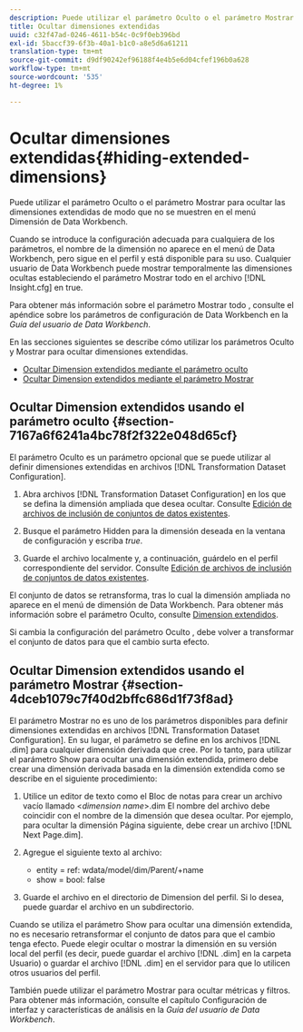 ```yaml
---
description: Puede utilizar el parámetro Oculto o el parámetro Mostrar para ocultar las dimensiones extendidas de modo que no se muestren en el menú Dimensión de Data Workbench.
title: Ocultar dimensiones extendidas
uuid: c32f47ad-0246-4611-b54c-0c9f0eb396bd
exl-id: 5baccf39-6f3b-40a1-b1c0-a8e5d6a61211
translation-type: tm+mt
source-git-commit: d9df90242ef96188f4e4b5e6d04cfef196b0a628
workflow-type: tm+mt
source-wordcount: '535'
ht-degree: 1%

---
```


# Ocultar dimensiones extendidas{#hiding-extended-dimensions}

Puede utilizar el parámetro Oculto o el parámetro Mostrar para ocultar las dimensiones extendidas de modo que no se muestren en el menú Dimensión de Data Workbench.

Cuando se introduce la configuración adecuada para cualquiera de los parámetros, el nombre de la dimensión no aparece en el menú de Data Workbench, pero sigue en el perfil y está disponible para su uso. Cualquier usuario de Data Workbench puede mostrar temporalmente las dimensiones ocultas estableciendo el parámetro Mostrar todo en el archivo [!DNL Insight.cfg] en true.

Para obtener más información sobre el parámetro Mostrar todo , consulte el apéndice sobre los parámetros de configuración de Data Workbench en la *Guía del usuario de Data Workbench*.

En las secciones siguientes se describe cómo utilizar los parámetros Oculto y Mostrar para ocultar dimensiones extendidas.

* [Ocultar Dimension extendidos mediante el parámetro oculto](../../../../home/c-dataset-const-proc/c-dataset-config-tools/c-hide-dataset-comp/c-hide-ex-dim.md#section-7167a6f6241a4bc78f2f322e048d65cf)
* [Ocultar Dimension extendidos mediante el parámetro Mostrar](../../../../home/c-dataset-const-proc/c-dataset-config-tools/c-hide-dataset-comp/c-hide-ex-dim.md#section-4dceb1079c7f40d2bffc686d1f73f8ad)

## Ocultar Dimension extendidos usando el parámetro oculto {#section-7167a6f6241a4bc78f2f322e048d65cf}

El parámetro Oculto es un parámetro opcional que se puede utilizar al definir dimensiones extendidas en archivos [!DNL Transformation Dataset Configuration].

1. Abra archivos [!DNL Transformation Dataset Configuration] en los que se defina la dimensión ampliada que desea ocultar. Consulte [Edición de archivos de inclusión de conjuntos de datos existentes](../../../../home/c-dataset-const-proc/c-dataset-inc-files/c-work-dataset-inc-files/t-edit-ex-dataset-inc-files.md#task-456c04e38ebc425fb35677a6bb6aa077).

1. Busque el parámetro Hidden para la dimensión deseada en la ventana de configuración y escriba *true*.
1. Guarde el archivo localmente y, a continuación, guárdelo en el perfil correspondiente del servidor. Consulte [Edición de archivos de inclusión de conjuntos de datos existentes](../../../../home/c-dataset-const-proc/c-dataset-inc-files/c-work-dataset-inc-files/t-edit-ex-dataset-inc-files.md#task-456c04e38ebc425fb35677a6bb6aa077).

El conjunto de datos se retransforma, tras lo cual la dimensión ampliada no aparece en el menú de dimensión de Data Workbench. Para obtener más información sobre el parámetro Oculto, consulte [Dimension extendidos](../../../../home/c-dataset-const-proc/c-ex-dim/c-abt-ex-dim.md).

Si cambia la configuración del parámetro Oculto , debe volver a transformar el conjunto de datos para que el cambio surta efecto.

## Ocultar Dimension extendidos usando el parámetro Mostrar {#section-4dceb1079c7f40d2bffc686d1f73f8ad}

El parámetro Mostrar no es uno de los parámetros disponibles para definir dimensiones extendidas en archivos [!DNL Transformation Dataset Configuration]. En su lugar, el parámetro se define en los archivos [!DNL .dim] para cualquier dimensión derivada que cree. Por lo tanto, para utilizar el parámetro Show para ocultar una dimensión extendida, primero debe crear una dimensión derivada basada en la dimensión extendida como se describe en el siguiente procedimiento:

1. Utilice un editor de texto como el Bloc de notas para crear un archivo vacío llamado &lt;*dimension name*>.dim El nombre del archivo debe coincidir con el nombre de la dimensión que desea ocultar. Por ejemplo, para ocultar la dimensión Página siguiente, debe crear un archivo [!DNL Next Page.dim].

1. Agregue el siguiente texto al archivo:

   * entity = ref: wdata/model/dim/Parent/+name
   * show = bool: false

1. Guarde el archivo en el directorio de Dimension del perfil. Si lo desea, puede guardar el archivo en un subdirectorio.

Cuando se utiliza el parámetro Show para ocultar una dimensión extendida, no es necesario retransformar el conjunto de datos para que el cambio tenga efecto. Puede elegir ocultar o mostrar la dimensión en su versión local del perfil (es decir, puede guardar el archivo [!DNL .dim] en la carpeta Usuario) o guardar el archivo [!DNL .dim] en el servidor para que lo utilicen otros usuarios del perfil.

También puede utilizar el parámetro Mostrar para ocultar métricas y filtros. Para obtener más información, consulte el capítulo Configuración de interfaz y características de análisis en la *Guía del usuario de Data Workbench*.
